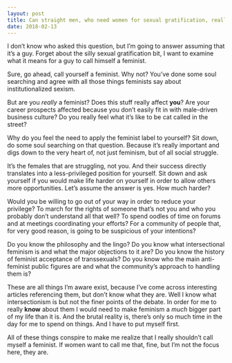 ```yaml
---
layout: post
title: Can straight men, who need women for sexual gratification, really be feminists?
date: 2018-02-13
---
```


<p>I don’t know who asked this question, but I’m going to answer assuming that it’s a guy. Forget about the silly sexual gratification bit, I want to examine what it means for a guy to call himself a feminist.</p><p>Sure, go ahead, call yourself a feminist. Why not? You’ve done some soul searching and agree with all those things feminists say about institutionalized sexism.</p><p>But are you <i>really</i> a feminist? Does this stuff really affect <b>you</b>? Are your career prospects affected because you don’t easily fit in with male-driven business culture? Do you really feel what it’s like to be cat called in the street?</p><p>Why do you feel the need to apply the feminist label to yourself? Sit down, do some soul searching on that question. Because it’s really important and digs down to the very heart of, not just feminism, but of all social struggle.</p><p>It’s the females that are struggling, not you. And their success directly translates into a less-privileged position for yourself. Sit down and ask yourself if you would make life harder on yourself in order to allow others more opportunities. Let’s assume the answer is yes. How much harder?</p><p>Would you be willing to go out of your way in order to reduce your privilege? To march for the rights of someone that’s not you and who you probably don’t understand all that well? To spend oodles of time on forums and at meetings coordinating your efforts? For a community of people that, for very good reason, is going to be suspicious of your intentions?</p><p>Do you know the philosophy and the lingo? Do you know what intersectional feminism is and what the major objections to it are? Do you know the history of feminist acceptance of transsexuals? Do you know who the main anti-feminist public figures are and what the community’s approach to handling them is?</p><p>These are all things I’m aware exist, because I’ve come across interesting articles referencing them, but don’t know what they are. Well I know what intersectionism is but not the finer points of the debate. In order for me to really <b>know</b> about them I would need to make feminism a <i>much</i> bigger part of my life than it is. And the brutal reality is, there’s only so much time in the day for me to spend on things. And I have to put myself first.</p><p>All of these things conspire to make me realize that I really shouldn’t call myself a feminist. If women want to call me that, fine, but I’m not the focus here, they are.</p>

